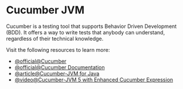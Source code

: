 # Cucumber JVM

Cucumber is a testing tool that supports Behavior Driven Development (BDD). It offers a way to write tests that anybody can understand, regardless of their technical knowledge.

Visit the following resources to learn more:

- [@official@Cucumber](https://cucumber.io/)
- [@official@Cucumber Documentation](https://cucumber.io/docs/cucumber/)
- [@article@Cucumber-JVM for Java](https://automationpanda.com/2017/10/24/cucumber-jvm-for-java/)
- [@video@Cucumber-JVM 5 with Enhanced Cucumber Expression](https://www.youtube.com/watch?v=jCzpxvAJoZM)
